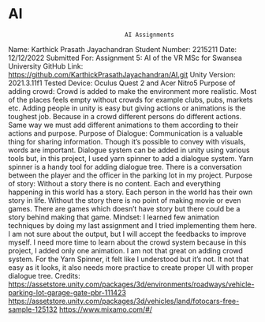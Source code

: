 # AI
                                     AI Assignments
Name: Karthick Prasath Jayachandran
Student Number: 2215211
Date: 12/12/2022
Submitted For: Assignment 5: AI of the VR MSc for Swansea University
GitHub Link: https://github.com/KarthickPrasathJayachandran/AI.git 
Unity Version: 2021.3.11f1 
Tested Device: Oculus Quest 2 and Acer Nitro5
Purpose of adding crowd:
                Crowd is added to make the environment more realistic. Most of the places feels empty without crowds for example clubs, pubs, markets etc. Adding people in unity is easy but giving actions or animations is the toughest job. Because in a crowd different persons do different actions. Same way we must add different animations to them according to their actions and purpose. 
Purpose of Dialogue:
               Communication is a valuable thing for sharing information. Though it’s possible to convey with visuals, words are important. Dialogue system can be added in unity using various tools but, in this project, I used yarn spinner to add a dialogue system. Yarn spinner is a handy tool for adding dialogue tree. There is a conversation between the player and the officer in the parking lot in my project.
Purpose of story:
                Without a story there is no content. Each and everything happening in this world has a story. Each person in the world has their own story in life. Without the story there is no point of making movie or even games. There are games which doesn’t have story but there could be a story behind making that game. 
Mindset:
        I learned few animation techniques by doing my last assignment and I tried implementing them here. I am not sure about the output, but I will accept the feedbacks to improve myself. I need more time to learn about the crowd system because in this project, I added only one animation. I am not that great on adding crowd system. For the Yarn Spinner, it felt like I understood but it’s not. It not that easy as it looks, it also needs more practice to create proper UI with proper dialogue tree. 
Credits:
https://assetstore.unity.com/packages/3d/environments/roadways/vehicle-parking-lot-garage-gate-pbr-111423 
https://assetstore.unity.com/packages/3d/vehicles/land/fotocars-free-sample-125132 
https://www.mixamo.com/#/ 

